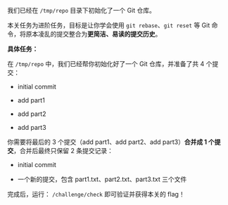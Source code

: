 我们已经在 `/tmp/repo` 目录下初始化了一个 Git 仓库。

本关任务为进阶任务，目标是让你学会使用 `git rebase`、`git reset` 等 Git 命令，将原本凌乱的提交整合为**更简洁、易读的提交历史**。

**具体任务：**

在 `/tmp/repo` 中，我们已经帮你初始化好了一个 Git 仓库，并准备了共 4 个提交：

- initial commit

- add part1

- add part2

- add part3

你需要将最后的 3 个提交（add part1、add part2、add part3）**合并成 1 个提交**，合并后最终只保留 2 条提交记录：

- initial commit

- 一个新的提交，包含 part1.txt、part2.txt、part3.txt 三个文件

完成后，运行： `/challenge/check` 即可验证并获得本关的 flag！

